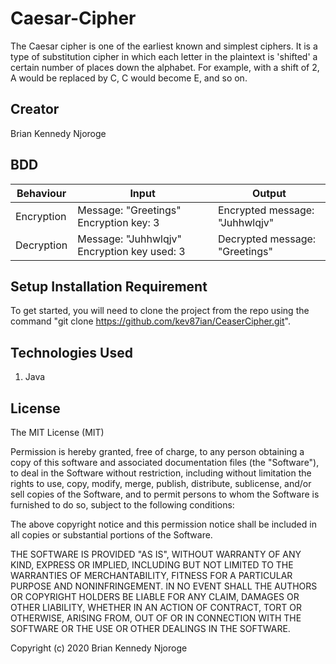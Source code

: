 # Caesar-Cipher
The Caesar cipher is one of the earliest known and simplest ciphers. It is a type of substitution cipher in which each letter in the plaintext is 'shifted' a certain number of places down the alphabet. For example, with a shift of 2,
A would be replaced by C, C would become E, and so on.
## Creator
Brian Kennedy Njoroge

## BDD
|Behaviour   |  Input   |   Output |  
|--- |--- |--- |
|Encryption   |Message: "Greetings" Encryption key: 3|Encrypted message: "Juhhwlqjv"|  
|Decryption |Message: "Juhhwlqjv" Encryption key used: 3|Decrypted message: "Greetings" |  

## Setup Installation Requirement
To get started, you will need to clone the project from the repo using the command "git clone https://github.com/kev87ian/CeaserCipher.git".

## Technologies Used
1. Java

## License
The MIT License (MIT)

Permission is hereby granted, free of charge, to any person obtaining a copy of this software and associated documentation files (the "Software"), to deal in the Software without restriction, including without limitation the rights to use, copy, modify, merge, publish, distribute, sublicense, and/or sell copies of the Software, and to permit persons to whom the Software is furnished to do so, subject to the following conditions:

The above copyright notice and this permission notice shall be included in all copies or substantial portions of the Software.

THE SOFTWARE IS PROVIDED "AS IS", WITHOUT WARRANTY OF ANY KIND, EXPRESS OR IMPLIED, INCLUDING BUT NOT LIMITED TO THE WARRANTIES OF MERCHANTABILITY, FITNESS FOR A PARTICULAR PURPOSE AND NONINFRINGEMENT. IN NO EVENT SHALL THE AUTHORS OR COPYRIGHT HOLDERS BE LIABLE FOR ANY CLAIM, DAMAGES OR OTHER LIABILITY, WHETHER IN AN ACTION OF CONTRACT, TORT OR OTHERWISE, ARISING FROM, OUT OF OR IN CONNECTION WITH THE SOFTWARE OR THE USE OR OTHER DEALINGS IN THE SOFTWARE.

Copyright (c) 2020 Brian Kennedy Njoroge
